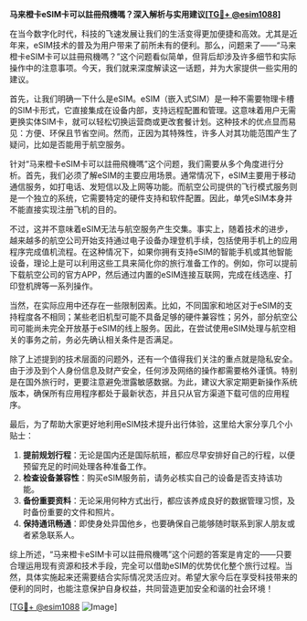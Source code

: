 **马来橙卡eSIM卡可以註冊飛機嗎？深入解析与实用建议[[TG💪+ @esim1088](https://t.me/s/esim1088)]**

在当今数字化时代，科技的飞速发展让我们的生活变得更加便捷和高效。尤其是近年来，eSIM技术的普及为用户带来了前所未有的便利。那么，问题来了——“马来橙卡eSIM卡可以註冊飛機嗎？”这个问题看似简单，但背后却涉及许多细节和实际操作中的注意事项。今天，我们就来深度解读这一话题，并为大家提供一些实用的建议。

首先，让我们明确一下什么是eSIM。eSIM（嵌入式SIM）是一种不需要物理卡槽的SIM卡形式，它直接集成在设备内部，支持远程配置和管理。这意味着用户无需更换实体SIM卡，就可以轻松切换运营商或更改套餐计划。这种技术的优点显而易见：方便、环保且节省空间。然而，正因为其特殊性，许多人对其功能范围产生了疑问，比如是否能用于航空服务。

针对“马来橙卡eSIM卡可以註冊飛機嗎”这个问题，我们需要从多个角度进行分析。首先，我们必须了解eSIM的主要应用场景。通常情况下，eSIM主要用于移动通信服务，如打电话、发短信以及上网等功能。而航空公司提供的飞行模式服务则是一个独立的系统，它需要特定的硬件支持和软件配置。因此，单凭eSIM本身并不能直接实现注册飞机的目的。

不过，这并不意味着eSIM无法与航空服务产生交集。事实上，随着技术的进步，越来越多的航空公司开始支持通过电子设备办理登机手续，包括使用手机上的应用程序完成值机流程。在这种情况下，如果你拥有支持eSIM的智能手机或其他智能设备，理论上是可以利用这些工具来简化你的旅行准备工作的。例如，你可以提前下载航空公司的官方APP，然后通过内置的eSIM连接互联网，完成在线选座、打印登机牌等一系列操作。

当然，在实际应用中还存在一些限制因素。比如，不同国家和地区对于eSIM的支持程度各不相同；某些老旧机型可能不具备足够的硬件兼容性；另外，部分航空公司可能尚未完全开放基于eSIM的线上服务。因此，在尝试使用eSIM处理与航空相关的事务之前，务必先确认相关条件是否满足。

除了上述提到的技术层面的问题外，还有一个值得我们关注的重点就是隐私安全。由于涉及到个人身份信息及财产安全，任何涉及网络的操作都需要格外谨慎。特别是在国外旅行时，更要注意避免泄露敏感数据。为此，建议大家定期更新操作系统版本，确保所有应用程序都处于最新状态，并且只从官方渠道下载可信的应用程序。

最后，为了帮助大家更好地利用eSIM技术提升出行体验，这里给大家分享几个小贴士：

1. **提前规划行程**：无论是国内还是国际航班，都应尽早安排好自己的行程，以便预留充足的时间处理各种准备工作。
2. **检查设备兼容性**：购买eSIM服务前，请务必核实自己的设备是否支持该功能。
3. **备份重要资料**：无论采用何种方式出行，都应该养成良好的数据管理习惯，及时备份重要的文件和照片。
4. **保持通讯畅通**：即使身处异国他乡，也要确保自己能够随时联系到家人朋友或者紧急联系人。

综上所述，“马来橙卡eSIM卡可以註冊飛機嗎”这个问题的答案是肯定的——只要合理运用现有资源和技术手段，完全可以借助eSIM的优势优化整个旅行过程。当然，具体实施起来还需要结合实际情况灵活应对。希望大家今后在享受科技带来的便利的同时，也能注意保护自身权益，共同营造更加安全和谐的社会环境！

[[TG💪+ @esim1088](https://t.me/s/esim1088) ![Image](https://i.postimg.cc/4NQfJmqS/Snipaste-2025-05-13-00-14-12.png)]